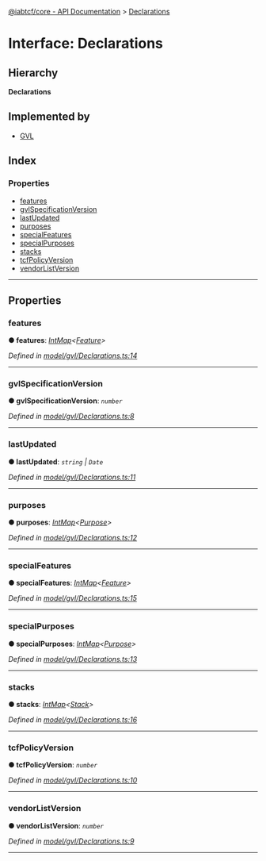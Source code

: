 [@iabtcf/core - API Documentation](../README.md) > [Declarations](../interfaces/declarations.md)

# Interface: Declarations

## Hierarchy

**Declarations**

## Implemented by

* [GVL](../classes/gvl.md)

## Index

### Properties

* [features](declarations.md#features)
* [gvlSpecificationVersion](declarations.md#gvlspecificationversion)
* [lastUpdated](declarations.md#lastupdated)
* [purposes](declarations.md#purposes)
* [specialFeatures](declarations.md#specialfeatures)
* [specialPurposes](declarations.md#specialpurposes)
* [stacks](declarations.md#stacks)
* [tcfPolicyVersion](declarations.md#tcfpolicyversion)
* [vendorListVersion](declarations.md#vendorlistversion)

---

## Properties

<a id="features"></a>

###  features

**● features**: *[IntMap](intmap.md)<[Feature](feature.md)>*

*Defined in [model/gvl/Declarations.ts:14](https://github.com/chrispaterson/iabtcf-es/blob/5dac6b3/modules/core/src/model/gvl/Declarations.ts#L14)*

___
<a id="gvlspecificationversion"></a>

###  gvlSpecificationVersion

**● gvlSpecificationVersion**: *`number`*

*Defined in [model/gvl/Declarations.ts:8](https://github.com/chrispaterson/iabtcf-es/blob/5dac6b3/modules/core/src/model/gvl/Declarations.ts#L8)*

___
<a id="lastupdated"></a>

###  lastUpdated

**● lastUpdated**: *`string` \| `Date`*

*Defined in [model/gvl/Declarations.ts:11](https://github.com/chrispaterson/iabtcf-es/blob/5dac6b3/modules/core/src/model/gvl/Declarations.ts#L11)*

___
<a id="purposes"></a>

###  purposes

**● purposes**: *[IntMap](intmap.md)<[Purpose](purpose.md)>*

*Defined in [model/gvl/Declarations.ts:12](https://github.com/chrispaterson/iabtcf-es/blob/5dac6b3/modules/core/src/model/gvl/Declarations.ts#L12)*

___
<a id="specialfeatures"></a>

###  specialFeatures

**● specialFeatures**: *[IntMap](intmap.md)<[Feature](feature.md)>*

*Defined in [model/gvl/Declarations.ts:15](https://github.com/chrispaterson/iabtcf-es/blob/5dac6b3/modules/core/src/model/gvl/Declarations.ts#L15)*

___
<a id="specialpurposes"></a>

###  specialPurposes

**● specialPurposes**: *[IntMap](intmap.md)<[Purpose](purpose.md)>*

*Defined in [model/gvl/Declarations.ts:13](https://github.com/chrispaterson/iabtcf-es/blob/5dac6b3/modules/core/src/model/gvl/Declarations.ts#L13)*

___
<a id="stacks"></a>

###  stacks

**● stacks**: *[IntMap](intmap.md)<[Stack](stack.md)>*

*Defined in [model/gvl/Declarations.ts:16](https://github.com/chrispaterson/iabtcf-es/blob/5dac6b3/modules/core/src/model/gvl/Declarations.ts#L16)*

___
<a id="tcfpolicyversion"></a>

###  tcfPolicyVersion

**● tcfPolicyVersion**: *`number`*

*Defined in [model/gvl/Declarations.ts:10](https://github.com/chrispaterson/iabtcf-es/blob/5dac6b3/modules/core/src/model/gvl/Declarations.ts#L10)*

___
<a id="vendorlistversion"></a>

###  vendorListVersion

**● vendorListVersion**: *`number`*

*Defined in [model/gvl/Declarations.ts:9](https://github.com/chrispaterson/iabtcf-es/blob/5dac6b3/modules/core/src/model/gvl/Declarations.ts#L9)*

___

